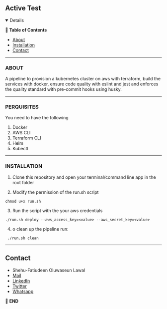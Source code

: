 
## Active Test

  

  

<details  open="open">

:scroll: **Table of Contents**</summary>


<ul>

<li><a  href="#about">About</a></li>

<li>
<a  href="#installation">Installation</a>
</li>

<!-- <li><a  href="#solution">Solution</a></li> -->
<!-- <li><a  href="#solution">Next Step</a></li> -->
<li><a  href="#contact">Contact</a></li>


</ul>

</li>



</ol>

</details>


---


### ABOUT

A pipeline to provision a kubernetes cluster on aws with terraform, build the services with docker, ensure code quality with eslint and jest and enforces the quality standard with pre-commit hooks using husky.


---

### PERQUISITES

You need to have the following

1. Docker
2. AWS CLI
2. Terraform CLI
2. Helm
2. Kubectl

---

### INSTALLATION
  

1. Clone this repository and open your terminal/command line app in the root folder

2. Modify the permission of the run.sh script

``` chmod u+x run.sh ```

3. Run the script with the your aws credentials

``` ./run.sh deploy --aws_access_key=<value> --aws_secret_key=<value> ```


4. o clean up the pipeline run:

``` ./run.sh clean```



---

  <!-- CONTACT -->

## Contact

  

*   Shehu-Fatiudeen Oluwaseun Lawal 
*   [Mail](mailto:shehufatiudeen@gmail.com)
*   [LinkedIn](https://linkedin.com/in/fatiudeen/)
*   [Twitter](https://twitter.com/fatiudeen_)
*   [Whatsapp](https://wa.me/2348061316131)

:scroll: **END**